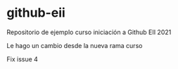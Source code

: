 # github-eii
Repositorio de ejemplo curso iniciación a Github EII 2021

Le hago un cambio desde la nueva rama curso

Fix issue 4

